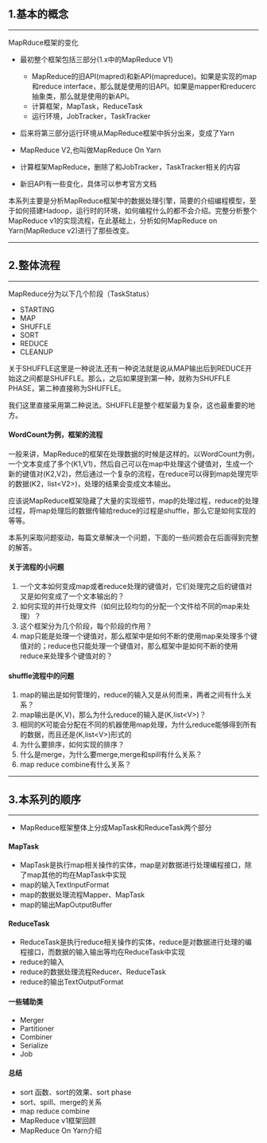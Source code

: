## 1.基本的概念
***

MapRduce框架的变化

* 最初整个框架包括三部分(1.x中的MapReduce V1)
   * MapReduce的旧API(mapred)和新API(mapreduce)。如果是实现的map和reduce interface，那么就是使用的旧API。如果是mapper和reducerc抽象类，那么就是使用的新API。
   * 计算框架，MapTask，ReduceTask
   * 运行环境，JobTracker，TaskTracker

* 后来将第三部分运行环境从MapReduce框架中拆分出来，变成了Yarn
* MapReduce V2,也叫做MapReduce On Yarn
* 计算框架MapReduce，删除了和JobTracker，TaskTracker相关的内容
* 新旧API有一些变化，具体可以参考官方文档

本系列主要是分析MapReduce框架中的数据处理引擎，简要的介绍编程模型，至于如何搭建Hadoop，运行时的环境，如何编程什么的都不会介绍。完整分析整个MapReduce v1的实现流程，在此基础上，分析如何MapReduce on Yarn(MapReduce v2)进行了那些改变。

***
## 2.整体流程
***

MapReduce分为以下几个阶段（TaskStatus）

* STARTING
* MAP
* SHUFFLE
* SORT
* REDUCE
* CLEANUP

关于SHUFFLE这里是一种说法,还有一种说法就是说从MAP输出后到REDUCE开始这之间都是SHUFFLE。那么，之后如果提到第一种，就称为SHUFFLE PHASE，第二种直接称为SHUFFLE。

我们这里直接采用第二种说法。SHUFFLE是整个框架最为复杂，这也最重要的地方。

#### WordCount为例，框架的流程

一般来讲，MapReduce的框架在处理数据的时候是这样的。以WordCount为例，一个文本变成了多个(K1,V1)，然后自己可以在map中处理这个键值对，生成一个新的键值对(K2,V2)，然后通过一个复杂的流程，在reduce可以得到map处理完毕的数据(K2，list&lt;V2>)，处理的结果会变成文本输出。

应该说MapReduce框架隐藏了大量的实现细节，map的处理过程，reduce的处理过程，将map处理后的数据传输给reduce的过程是shuffle，那么它是如何实现的等等。

本系列采取问题驱动，每篇文章解决一个问题，下面的一些问题会在后面得到完整的解答。

#### 关于流程的小问题

1. 一个文本如何变成map或者reduce处理的键值对，它们处理完之后的键值对又是如何变成了一个文本输出的？
2. 如何实现的并行处理文件（如何比较均匀的分配一个文件给不同的map来处理）？
3. 这个框架分为几个阶段，每个阶段的作用？
4. map只能是处理一个键值对，那么框架中是如何不断的使用map来处理多个键值对的；reduce也只能处理一个键值对，那么框架中是如何不断的使用reduce来处理多个键值对的？

#### shuffle流程中的问题

1. map的输出是如何管理的，reduce的输入又是从何而来，两者之间有什么关系？
2. map输出是(K,V)，那么为什么reduce的输入是(K,list&lt;V>)？
3. 相同的K可能会分配在不同的机器使用map处理，为什么reduce能够得到所有的数据，而且还是(K,list&lt;V>)形式的
4. 为什么要排序，如何实现的排序？
5. 什么是merge，为什么要merge,merge和spill有什么关系？
6. map reduce combine有什么关系？

***
## 3.本系列的顺序
***

* MapReduce框架整体上分成MapTask和ReduceTask两个部分

#### MapTask
* MapTask是执行map相关操作的实体，map是对数据进行处理编程接口，除了map其他的均在MapTask中实现
* map的输入TextInputFormat
* map的数据处理流程Mapper、MapTask
* map的输出MapOutputBuffer

#### ReduceTask
* ReduceTask是执行reduce相关操作的实体，reduce是对数据进行处理的编程接口，而数据的输入输出等均在ReduceTask中实现
* reduce的输入
* reduce的数据处理流程Reducer、ReduceTask
* reduce的输出TextOutputFormat

#### 一些辅助类
* Merger
* Partitioner
* Combiner
* Serialize
* Job

#### 总结
* sort 函数、sort的效果、sort phase
* sort、spill、merge的关系
* map reduce combine
* MapReduce v1框架回顾
* MapReduce On Yarn介绍
